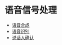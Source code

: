 # 语音信号处理

- [语音合成](tts/tts_cn.md)
- [语音识别](asr/asr_cn.md)
- [说话人确认]( SpeakerRecognition/speaker_verification_cn.md)